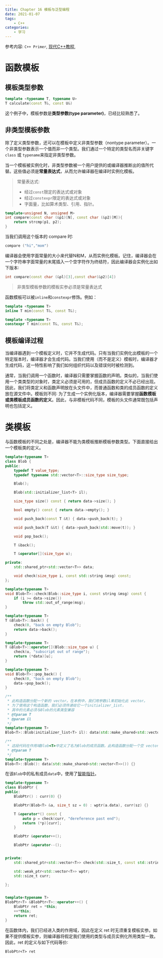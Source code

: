 ```yaml
---
title: Chapter 16 模板与泛型编程
date: 2021-01-07 
tags: 
    - C++
categories: 
    - 学习
---
```


参考内容: `C++ Primer`, [现代C++教程](https://changkun.de/modern-cpp/zh-cn/02-usability/index.html#2-5-%E6%A8%A1%E6%9D%BF), 

<!--more-->

# 函数模板

## 模板类型参数

```C++
template <typename T, typename U>
T calculate(const T&, const U&)
```

这个例子中，模板参数是**类型参数(type parameter)**，已经比较熟悉了。

## 非类型模板参数

除了定义类型参数，还可以在模板中定义非类型参数（nontype parameter）。一个非类型参数表示一个值而非一个类型。我们通过一个特定的类型名而非关键字 `class` 或 `typename`来指定非类型参数。

当一个模板被实例化时，非类型参数被一个用户提供的或编译器推断出的值所代替。这些值必须是**常量表达式**，从而允许编译器在编译时实例化模板。

> 常量表达式:	
>
> - 经过`const`限定的表达式或对象
> - 经过`constexpr`限定的表达式或对象
> - 字面量，比如算术类型、引用、指针。

```C++
template<unsigned N, unsigned M>
int compare(const char (&p1)[N], const char (&p2)[M]){
    return strcmp(p1, p2);
}
```

当我们调用这个版本的 compare 时∶

```C++
compare ("hi","mom")
```

编译器会使用字面常量的大小来代替N和M，从而实例化模板。记住，编译器会在一个字符串字面常量的末尾插入一个空字符作为终结符，因此编译器会实例化出如下版本∶

```C++
int compare(const char (&pl)[3],const char(&p2)[4])
```

> 非类型模板参数的模板实参必须是常量表达式

函数模板可以被`inline`和`constexpr`修饰。例如：

```C++
template <typename T>
inline T min(const T&, const T&);

template <typename T>
constexpr T min(const T&, const T&);
```



## 模板编译过程

当编译器遇到一个模板定义时，它并不生成代码。只有当我们实例化出模板的一个特定版本时，编译器才会生成代码。当我们使用（而不是定义）模板时，编译器才生成代码，这一特性影响了我们如何组织代码以及错误何时被检测到。

通常，当我们调用一个函数时，编译器只需要掌握函数的声明。类似的，当我们使用一个类类型的对象时，类定义必须是可用的，但成员函数的定义不必已经出现。因此，我们将类定义和函数声明放在头文件中，而普通函数和类的成员函数的定义放在源文件中。模板则不同∶ 为了生成一个实例化版本，编译器需要掌握**函数模板或类模板成员函数的定义**。因此，与非模板代码不同，模板的头文件通常既包括声明也包括定义。



# 类模板

与函数模板的不同之处是，编译器不能为类模板推断模板参数类型。下面直接给出一个模板类的定义。

```C++
template<typename T>
class Blob {
public:
    typedef T value_type;
    typedef typename std::vector<T>::size_type size_type;

    Blob();

    Blob(std::initializer_list<T> il);

    size_type size() const { return data->size(); }

    bool empty() const { return data->empty(); }

    void push_back(const T &t) { data->push_back(t); }

    void push_back(T &&t) { data->push_back(std::move(t)); }

    void pop_back();

    T &back();

    T &operator[](size_type u);

private:
    std::shared_ptr<std::vector<T>> data;

    void check(size_type i, const std::string &msg) const;
};

template<typename T>
void Blob<T>::check(Blob::size_type i, const string &msg) const {
    if (i >= data->size())
        throw std::out_of_range(msg);
}

template<typename T>
T &Blob<T>::back() {
    check(0, "back on empty Blob");
    return data->back();
}

template<typename T>
T &Blob<T>::operator[](Blob::size_type u) {
    check(u, "subscript out of range");
    return (*data)[u];
}

template<typename T>
void Blob<T>::pop_back() {
    check(0, "back on empty Blob");
    data->pop_back();
}

/**
 * 此构造函数分配一个新的 vector。在本例中，我们用参数il来初始化此 vector。
 * 为了使用这个构造函数，我们必须传递给它一个initializer_1ist，
 * 其中的元素必须与Blob的元素类型兼容
 * @tparam T
 * @param il
 */
template<typename T>
Blob<T>::Blob(initializer_list<T> il): data(std::make_shared<std::vector<T>>(il)) {}

/**
 * 这段代码在作用域Blob<T>中定义了名为Blob的成员函数。此构造函数分配一个空 vector，并将指向 vector的指针保存在 data中。
 * @tparam T
 */
template<typename T>
Blob<T>::Blob(): data(std::make_shared<std::vector<T>>()) {}
```

在该`Blob`中的私有成员`data`中，使用了[智能指针](https://changkun.de/modern-cpp/zh-cn/05-pointers/index.html#5-2-std-shared-ptr)。

```C++
template<typename T>
class BlobPtr {
public:
    BlobPtr() : curr(0) {}

    BlobPtr(Blob<T> &a, size_t sz = 0) : wptr(a.data), curr(sz) {}

    T &operator*() const {
        auto p = check(curr, "dereference past end");
        return (*p)[curr];
    }

    BlobPtr &operator++();

    BlobPtr &operator--();


private:
    std::shared_ptr<std::vector<T>> check(std::size_t, const std::string &) const;

    std::weak_ptr<std::vector<T>> wptr;
    std::size_t curr;

};


template<typename T>
BlobPtr<T> &BlobPtr<T>::operator++() {
    BlobPtr ret = *this;
    ++*this;
    return ret;
}

```

在函数体内，我们已经进入类的作用域，因此在定义 ret 时无须重复模板实参。如果不提供模板实参，则编译器将假定我们使用的类型与成员实例化所用类型一致。因此，ret 的定义与如下代码等价∶

`BlobPtr<T> ret `

